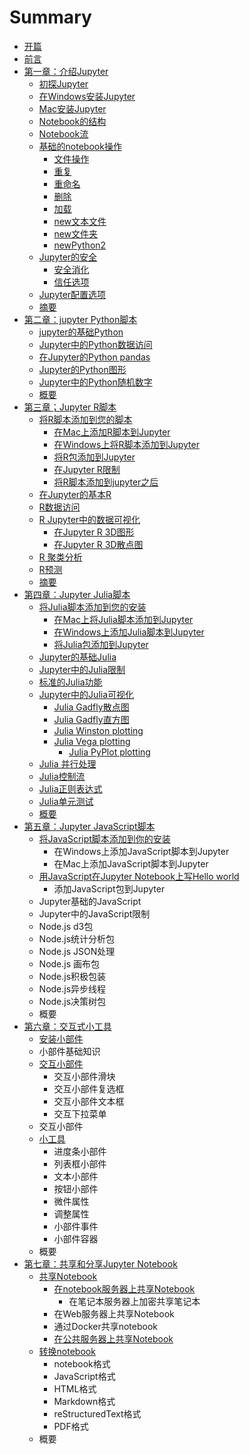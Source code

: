 # Summary

* [开篇](README.md)
* [前言](chapter1.md)
* [第一章：介绍Jupyter](di-yi-zhang-ff1a-jie-shao-jupyter.md)
  * [初探Jupyter](di-yi-zhang-ff1a-jie-shao-jupyter/chu-tan-jupyter.md)
  * [在Windows安装Jupyter](di-yi-zhang-ff1a-jie-shao-jupyter/zaiwindows-an-zhuang-jupyter.md)
  * [Mac安装Jupyter](di-yi-zhang-ff1a-jie-shao-jupyter/macan-zhuang-jupyter.md)
  * [Notebook的结构](di-yi-zhang-ff1a-jie-shao-jupyter/notebookde-jie-gou.md)
  * [Notebook流](di-yi-zhang-ff1a-jie-shao-jupyter/notebookliu.md)
  * [基础的notebook操作](di-yi-zhang-ff1a-jie-shao-jupyter/ji-chu-de-notebook-cao-zuo.md)
    * [文件操作](di-yi-zhang-ff1a-jie-shao-jupyter/ji-chu-de-notebook-cao-zuo/wen-jian-cao-zuo.md)
    * [重复](di-yi-zhang-ff1a-jie-shao-jupyter/ji-chu-de-notebook-cao-zuo/zhong-fu.md)
    * [重命名](di-yi-zhang-ff1a-jie-shao-jupyter/ji-chu-de-notebook-cao-zuo/zhong-ming-ming.md)
    * [删除](di-yi-zhang-ff1a-jie-shao-jupyter/ji-chu-de-notebook-cao-zuo/shan-chu.md)
    * [加载](di-yi-zhang-ff1a-jie-shao-jupyter/ji-chu-de-notebook-cao-zuo/jia-zai.md)
    * [new文本文件](di-yi-zhang-ff1a-jie-shao-jupyter/ji-chu-de-notebook-cao-zuo/newwen-ben-wen-jian.md)
    * [new文件夹](di-yi-zhang-ff1a-jie-shao-jupyter/ji-chu-de-notebook-cao-zuo/newwen-jian-jia.md)
    * [newPython2](di-yi-zhang-ff1a-jie-shao-jupyter/ji-chu-de-notebook-cao-zuo/newpython2.md)
  * [Jupyter的安全](di-yi-zhang-ff1a-jie-shao-jupyter/jupyterde-an-quan.md)
    * [安全消化](di-yi-zhang-ff1a-jie-shao-jupyter/jupyterde-an-quan/an-quan-xiao-hua.md)
    * [信任选项](di-yi-zhang-ff1a-jie-shao-jupyter/jupyterde-an-quan/xin-ren-xuan-xiang.md)
  * [Jupyter配置选项](di-yi-zhang-ff1a-jie-shao-jupyter/jupyterpei-zhi-xuan-xiang.md)
  * [摘要](di-yi-zhang-ff1a-jie-shao-jupyter/zhai-yao.md)
* [第二章：jupyter Python脚本](di-er-zhang-ff1a-jupyter-python-jiao-ben.md)
  * [jupyter的基础Python](di-er-zhang-ff1a-jupyter-python-jiao-ben/jupyterde-ji-chu-python.md)
  * [Jupyter中的Python数据访问](di-er-zhang-ff1a-jupyter-python-jiao-ben/jupyterzhong-de-python-shu-ju-fang-wen.md)
  * [在Jupyter的Python pandas](di-er-zhang-ff1a-jupyter-python-jiao-ben/zai-jupyter-de-python-pandas.md)
  * [Jupyter的Python图形](di-er-zhang-ff1a-jupyter-python-jiao-ben/jupyterde-python-tu-xing.md)
  * [Jupyter中的Python随机数字](di-er-zhang-ff1a-jupyter-python-jiao-ben/jupyterzhong-de-python-sui-ji-shu-zi.md)
  * [概要](di-er-zhang-ff1a-jupyter-python-jiao-ben/gai-yao.md)
* [第三章；Jupyter R脚本](di-san-zhang-ff1b-jupyter-r-jiao-ben.md)
  * [将R脚本添加到您的脚本](di-san-zhang-ff1b-jupyter-r-jiao-ben/jiang-r-jiao-ben-tian-jia-dao-nin-de-jiao-ben.md)
    * [在Mac上添加R脚本到Jupyter](di-san-zhang-ff1b-jupyter-r-jiao-ben/jiang-r-jiao-ben-tian-jia-dao-nin-de-jiao-ben/zai-mac-shang-tian-jia-r-jiao-ben-dao-jupyter.md)
    * [在Windows上将R脚本添加到Jupyter](di-san-zhang-ff1b-jupyter-r-jiao-ben/jiang-r-jiao-ben-tian-jia-dao-nin-de-jiao-ben/zaiwindows-shang-jiang-r-jiao-ben-tian-jia-dao-jupyter.md)
    * [将R包添加到Jupyter](di-san-zhang-ff1b-jupyter-r-jiao-ben/jiang-r-jiao-ben-tian-jia-dao-nin-de-jiao-ben/jiang-r-bao-tian-jia-dao-jupyter.md)
    * [在Jupyter R限制](di-san-zhang-ff1b-jupyter-r-jiao-ben/jiang-r-jiao-ben-tian-jia-dao-nin-de-jiao-ben/zai-jupyter-r-xian-zhi.md)
    * [将R脚本添加到jupyter之后](di-san-zhang-ff1b-jupyter-r-jiao-ben/jiang-r-jiao-ben-tian-jia-dao-nin-de-jiao-ben/jiang-r-jiao-ben-tian-jia-dao-jupyter-zhi-hou.md)
  * [在Jupyter的基本R](di-san-zhang-ff1b-jupyter-r-jiao-ben/zai-jupyter-de-ji-ben-r.md)
  * [R数据访问](di-san-zhang-ff1b-jupyter-r-jiao-ben/rshu-ju-fang-wen.md)
  * [R Jupyter中的数据可视化](di-san-zhang-ff1b-jupyter-r-jiao-ben/r-jupyterzhong-de-shu-ju-ke-shi-hua.md)
    * [在Jupyter R 3D图形](di-san-zhang-ff1b-jupyter-r-jiao-ben/r-jupyterzhong-de-shu-ju-ke-shi-hua/zai-jupyter-r-3d-tu-xing.md)
    * [在Jupyter R 3D散点图](di-san-zhang-ff1b-jupyter-r-jiao-ben/r-jupyterzhong-de-shu-ju-ke-shi-hua/zai-jupyter-r-3d-san-dian-tu.md)
  * [R 聚类分析](di-san-zhang-ff1b-jupyter-r-jiao-ben/r-ju-lei-fen-xi.md)
  * [R预测](di-san-zhang-ff1b-jupyter-r-jiao-ben/ryu-ce.md)
  * [摘要](di-san-zhang-ff1b-jupyter-r-jiao-ben/zhai-yao.md)
* [第四章：Jupyter Julia脚本](di-si-zhang-ff1a-jupyter-julia-jiao-ben.md)
  * [将Julia脚本添加到您的安装](di-si-zhang-ff1a-jupyter-julia-jiao-ben/jiang-julia-jiao-ben-tian-jia-dao-nin-de-an-zhuang.md)
    * [在Mac上将Julia脚本添加到Jupyter](di-si-zhang-ff1a-jupyter-julia-jiao-ben/jiang-julia-jiao-ben-tian-jia-dao-nin-de-an-zhuang/zai-mac-shang-jiang-julia-jiao-ben-tian-jia-dao-jupyter.md)
    * [在Windows上添加Julia脚本到Jupyter](di-si-zhang-ff1a-jupyter-julia-jiao-ben/jiang-julia-jiao-ben-tian-jia-dao-nin-de-an-zhuang/zaiwindows-shang-tian-jia-julia-jiao-ben-dao-jupyter.md)
    * [将Julia包添加到Jupyter](di-si-zhang-ff1a-jupyter-julia-jiao-ben/jiang-julia-jiao-ben-tian-jia-dao-nin-de-an-zhuang/jiang-julia-bao-tian-jia-dao-jupyter.md)
  * [Jupyter的基础Julia](di-si-zhang-ff1a-jupyter-julia-jiao-ben/jupyterde-ji-chu-julia.md)
  * [Jupyter中的Julia限制](di-si-zhang-ff1a-jupyter-julia-jiao-ben/jupyterzhong-de-julia-xian-zhi.md)
  * [标准的Julia功能](di-si-zhang-ff1a-jupyter-julia-jiao-ben/biao-zhun-de-julia-gong-neng.md)
  * [Jupyter中的Julia可视化](di-si-zhang-ff1a-jupyter-julia-jiao-ben/jupyterzhong-de-julia-ke-shi-hua.md)
    * [Julia Gadfly散点图](di-si-zhang-ff1a-jupyter-julia-jiao-ben/jupyterzhong-de-julia-ke-shi-hua/julia-gadflysan-dian-tu.md)
    * [Julia Gadfly直方图](di-si-zhang-ff1a-jupyter-julia-jiao-ben/jupyterzhong-de-julia-ke-shi-hua/julia-gadflyzhi-fang-tu.md)
    * [Julia  Winston plotting](di-si-zhang-ff1a-jupyter-julia-jiao-ben/jupyterzhong-de-julia-ke-shi-hua/julia-winston-plotting.md)
    * [Julia Vega plotting](di-si-zhang-ff1a-jupyter-julia-jiao-ben/julia-vega-plotting.md)
      * [Julia PyPlot plotting ](di-si-zhang-ff1a-jupyter-julia-jiao-ben/julia-vega-plotting/julia-pyplot-plotting.md)
  * [Julia 并行处理](di-si-zhang-ff1a-jupyter-julia-jiao-ben/julia-bing-xing-chu-li.md)
  * [Julia控制流](di-si-zhang-ff1a-jupyter-julia-jiao-ben/juliakong-zhi-liu.md)
  * [Julia正则表达式](di-si-zhang-ff1a-jupyter-julia-jiao-ben/juliazheng-ze-biao-da-shi.md)
  * [Julia单元测试](di-si-zhang-ff1a-jupyter-julia-jiao-ben/juliadan-yuan-ce-shi.md)
  * [概要](di-si-zhang-ff1a-jupyter-julia-jiao-ben/gai-yao.md)
* [第五章：Jupyter JavaScript脚本](di-wu-zhang-ff1ajupyter-javascript-jiao-ben.md)
  * [将JavaScript脚本添加到你的安装](di-wu-zhang-ff1ajupyter-javascript-jiao-ben/jiang-javascript-jiao-ben-tian-jia-dao-ni-de-an-zhuang.md)
    * 在Windows上添加JavaScript脚本到Jupyter
    * 在Mac上添加JavaScript脚本到Jupyter
  * [用JavaScript在Jupyter Notebook上写Hello world](di-wu-zhang-ff1ajupyter-javascript-jiao-ben/yong-javascript-zai-jupyter-notebook-shang-xie-hello-world.md)
    * 添加JavaScript包到Jupyter
  * Jupyter基础的JavaScript
  * Jupyter中的JavaScript限制
  * Node.js d3包
  * Node.js统计分析包
  * Node.js JSON处理
  * Node.js 画布包
  * Node.js积极包装
  * Node.js异步线程
  * Node.js决策树包
  * 概要
* [第六章：交互式小工具](di-liu-zhang-ff1a-jiao-hu-shi-xiao-gong-ju.md)
  * [安装小部件](di-liu-zhang-ff1a-jiao-hu-shi-xiao-gong-ju/an-zhuang-xiao-bu-jian.md)
  * 小部件基础知识
  * [交互小部件](di-liu-zhang-ff1a-jiao-hu-shi-xiao-gong-ju/jiao-hu-xiao-bu-jian.md)
    * 交互小部件滑块
    * 交互小部件复选框
    * 交互小部件文本框
    * 交互下拉菜单
  * 交互小部件
  * [小工具](di-liu-zhang-ff1a-jiao-hu-shi-xiao-gong-ju/xiao-gong-ju.md)
    * 进度条小部件
    * 列表框小部件
    * 文本小部件
    * 按钮小部件
    * 微件属性
    * 调整属性
    * 小部件事件
    * 小部件容器
  * 概要
* [第七章：共享和分享Jupyter Notebook](di-qi-zhang-ff1a-gong-xiang-he-fen-xiang-jupyter-notebook.md)
  * [共享Notebook](di-qi-zhang-ff1a-gong-xiang-he-fen-xiang-jupyter-notebook/gong-xiang-notebook.md)
    * [在notebook服务器上共享Notebook](di-qi-zhang-ff1a-gong-xiang-he-fen-xiang-jupyter-notebook/gong-xiang-notebook/zai-bi-ji-ben-fu-wu-qi-shang-gong-xiang-notebook.md)
      * 在笔记本服务器上加密共享笔记本
    * 在Web服务器上共享Notebook
    * 通过Docker共享notebook
    * [在公共服务器上共享Notebook](di-qi-zhang-ff1a-gong-xiang-he-fen-xiang-jupyter-notebook/gong-xiang-notebook/zai-gong-gong-fu-wu-qi-shang-gong-xiang-bi-ji-ben.md)
  * [转换notebook](di-qi-zhang-ff1a-gong-xiang-he-fen-xiang-jupyter-notebook/zhuan-huan-notebook.md)
    * notebook格式
    * JavaScript格式
    * HTML格式
    * Markdown格式
    * reStructuredText格式
    * PDF格式
  * 概要

